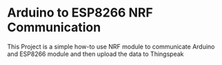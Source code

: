 # Arduino to ESP8266 NRF Communication
This Project is a simple how-to use NRF module to communicate Arduino and ESP8266 module and then upload the data to Thingspeak
